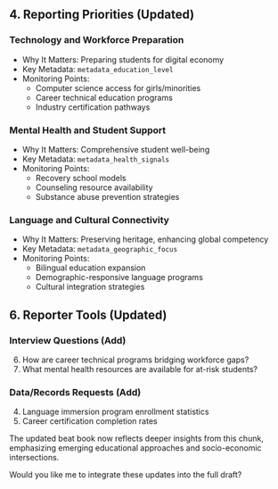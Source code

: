 
## 4. Reporting Priorities (Updated)

### Technology and Workforce Preparation
- Why It Matters: Preparing students for digital economy
- Key Metadata: `metadata_education_level`
- Monitoring Points:
  * Computer science access for girls/minorities
  * Career technical education programs
  * Industry certification pathways

### Mental Health and Student Support
- Why It Matters: Comprehensive student well-being
- Key Metadata: `metadata_health_signals`
- Monitoring Points:
  * Recovery school models
  * Counseling resource availability
  * Substance abuse prevention strategies

### Language and Cultural Connectivity
- Why It Matters: Preserving heritage, enhancing global competency
- Key Metadata: `metadata_geographic_focus`
- Monitoring Points:
  * Bilingual education expansion
  * Demographic-responsive language programs
  * Cultural integration strategies

## 6. Reporter Tools (Updated)

### Interview Questions (Add)
6. How are career technical programs bridging workforce gaps?
7. What mental health resources are available for at-risk students?

### Data/Records Requests (Add)
4. Language immersion program enrollment statistics
5. Career certification completion rates

The updated beat book now reflects deeper insights from this chunk, emphasizing emerging educational approaches and socio-economic intersections.

Would you like me to integrate these updates into the full draft?
